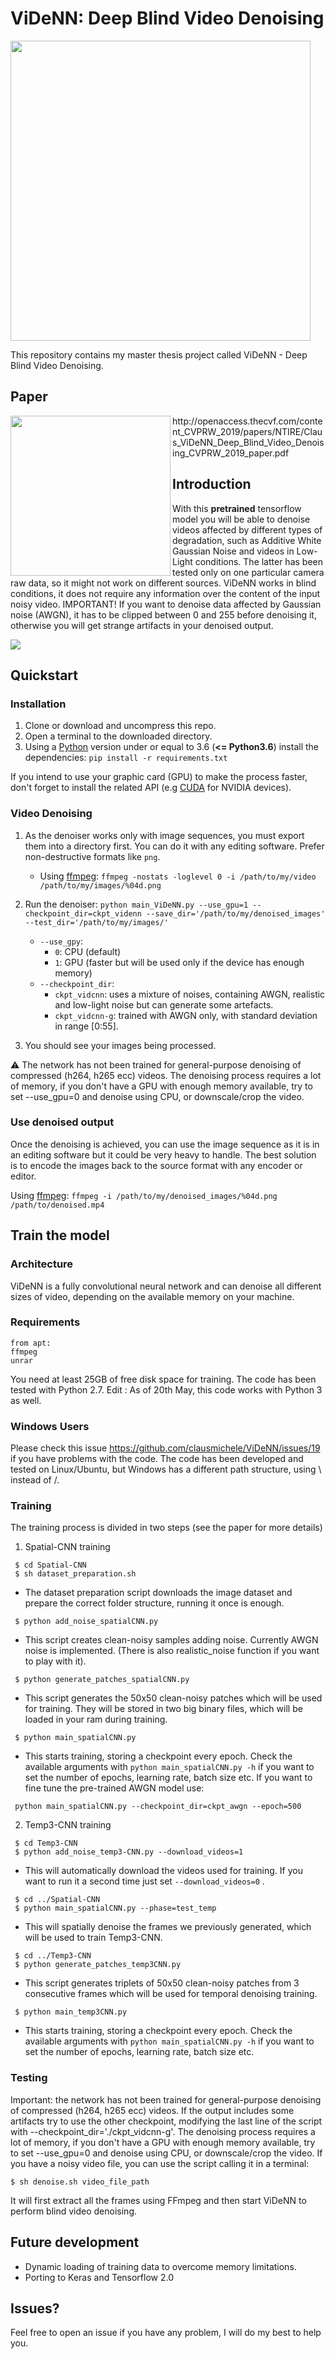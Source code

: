 # ViDeNN: Deep Blind Video Denoising #

<img src="./img/ViDeNN.png" align="center" width="480">

This repository contains my master thesis project called ViDeNN - Deep Blind Video Denoising. 

## Paper ##
<img src="http://cvpr2019.thecvf.com/images/CVPRLogo.png" align="left" width="256">
 http://openaccess.thecvf.com/content_CVPRW_2019/papers/NTIRE/Claus_ViDeNN_Deep_Blind_Video_Denoising_CVPRW_2019_paper.pdf


## Introduction ##

With this **pretrained** tensorflow model you will be able to denoise videos affected by different types of degradation, such as Additive White Gaussian Noise and videos in Low-Light conditions. The latter has been tested only on one particular camera raw data, so it might not work on different sources. ViDeNN works in blind conditions, it does not require any information over the content of the input noisy video.
IMPORTANT! If you want to denoise data affected by Gaussian noise (AWGN), it has to be clipped between 0 and 255 before denoising it, otherwise you will get strange artifacts in your denoised output.

![](./img/tennis_gauss_new.png)

## Quickstart

### Installation

1. Clone or download and uncompress this repo.
1. Open a terminal to the downloaded directory.
1. Using a [Python](https://www.python.org/downloads/) version under or equal to 3.6 (**<= Python3.6**) install the dependencies: `pip install -r requirements.txt`

If you intend to use your graphic card (GPU) to make the process faster, don't forget to install the related API (e.g [CUDA](https://developer.nvidia.com/cuda-zone) for NVIDIA devices).

### Video Denoising

1. As the denoiser works only with image sequences, you must export them into a directory first. You can do it with any editing software. Prefer non-destructive formats like `png`.
    - Using [ffmpeg](https://opensource.com/article/17/6/ffmpeg-convert-media-file-formats): `ffmpeg -nostats -loglevel 0 -i /path/to/my/video /path/to/my/images/%04d.png`

1. Run the denoiser: `python main_ViDeNN.py --use_gpu=1 --checkpoint_dir=ckpt_videnn --save_dir='/path/to/my/denoised_images' --test_dir='/path/to/my/images/'`
    - `--use_gpy`: 
        - `0`: CPU (default)
        - `1`: GPU (faster but will be used only if the device has enough memory)
    - `--checkpoint_dir`: 
        - `ckpt_vidcnn`: uses a mixture of noises, containing AWGN, realistic and low-light noise but can generate some artefacts.
        - `ckpt_vidcnn-g`: trained with AWGN only, with standard deviation in range [0:55].
1. You should see your images being processed.

:warning: The network has not been trained for general-purpose denoising of compressed (h264, h265 ecc) videos. The denoising process requires a lot of memory, if you don't have a GPU with enough memory available, try to set --use_gpu=0 and denoise using CPU, or downscale/crop the video.

### Use denoised output

Once the denoising is achieved, you can use the image sequence as it is in an editing software but it could be very heavy to handle. The best solution is to encode the images back to the source format with any encoder or editor.

Using [ffmpeg](https://opensource.com/article/17/6/ffmpeg-convert-media-file-formats): `ffmpeg -i /path/to/my/denoised_images/%04d.png /path/to/denoised.mp4`

## Train the model

### Architecture ##

ViDeNN is a fully convolutional neural network and can denoise all different sizes of video, depending on the available memory on your machine.

### Requirements ##
```
from apt:
ffmpeg
unrar
```
You need at least 25GB of free disk space for training.
The code has been tested with Python 2.7.
Edit : As of 20th May, this code works with Python 3 as well.

### Windows Users ##
Please check this issue https://github.com/clausmichele/ViDeNN/issues/19 if you have problems with the code. The code has been developed and tested on Linux/Ubuntu, but Windows has a different path structure, using \\ instead of /.

### Training ##

The training process is divided in two steps (see the paper for more details)

1. Spatial-CNN training
```
 $ cd Spatial-CNN
 $ sh dataset_preparation.sh
```
 - The dataset preparation script downloads the image dataset and prepare the correct folder structure, running it once is enough.
```
 $ python add_noise_spatialCNN.py
```
 - This script creates clean-noisy samples adding noise. Currently AWGN noise is implemented. (There is also realistic_noise function if you want to play with it).
```
 $ python generate_patches_spatialCNN.py
```
 - This script generates the 50x50 clean-noisy patches which will be used for training. They will be stored in two big binary files, which will be loaded in your ram during training.
```
 $ python main_spatialCNN.py
```
 - This starts training, storing a checkpoint every epoch. Check the available arguments with ``` python main_spatialCNN.py -h ``` if you want to set the number of epochs, learning rate, batch size etc.
If you want to fine tune the pre-trained AWGN model use:
```
 python main_spatialCNN.py --checkpoint_dir=ckpt_awgn --epoch=500
```
2. Temp3-CNN training
```
 $ cd Temp3-CNN
 $ python add_noise_temp3-CNN.py --download_videos=1
```
 - This will automatically download the videos used for training. If you want to run it a second time just set ```--download_videos=0``` .
```
 $ cd ../Spatial-CNN
 $ python main_spatialCNN.py --phase=test_temp
```
 - This will spatially denoise the frames we previously generated, which will be used to train Temp3-CNN.
```
 $ cd ../Temp3-CNN
 $ python generate_patches_temp3CNN.py
```
 - This script generates triplets of 50x50 clean-noisy patches from 3 consecutive frames which will be used for temporal denoising training.
```
 $ python main_temp3CNN.py
```
 - This starts training, storing a checkpoint every epoch. Check the available arguments with ``` python main_spatialCNN.py -h ``` if you want to set the number of epochs, learning rate, batch size etc.

### Testing ##

Important: the network has not been trained for general-purpose denoising of compressed (h264, h265 ecc) videos. If the output includes some artifacts try to use the other checkpoint, modifying the last line of the script with --checkpoint_dir='./ckpt_vidcnn-g'.
The denoising process requires a lot of memory, if you don't have a GPU with enough memory available, try to set --use_gpu=0 and denoise using CPU, or downscale/crop the video.
If you have a noisy video file, you can use the script calling it in a terminal:
```
$ sh denoise.sh video_file_path
```
It will first extract all the frames using FFmpeg and then start ViDeNN to perform blind video denoising.

## Future development ##

- Dynamic loading of training data to overcome memory limitations.
- Porting to Keras and Tensorflow 2.0

## Issues? ##

Feel free to open an issue if you have any problem, I will do my best to help you.
